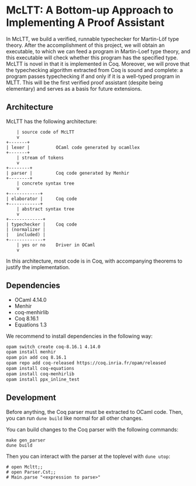 # McLTT: A Bottom-up Approach to Implementing A Proof Assistant

In McLTT, we build a verified, runnable typechecker for Martin-Löf type theory. After
the accomplishment of this project, we will obtain an executable, to which we can feed
a program in Martin-Loef type theory, and this executable will check whether this
program has the specified type. McLTT is novel in that it is implemented in
Coq. Moreover, we will prove that the typechecking algorithm extracted from Coq is
sound and complete: a program passes typechecking if and only if it is a well-typed
program in MLTT. This will be the first verified proof assistant (despite being
elementary) and serves as a basis for future extensions. 


## Architecture

McLTT has the following architecture:

```
    | source code of McLTT
    v
+-------+
| lexer |          OCaml code generated by ocamllex
+-------+
    | stream of tokens
    v
+--------+
| parser |         Coq code generated by Menhir
+--------+
    | concrete syntax tree
    v
+------------+
| elaborator |     Coq code
+------------+
    | abstract syntax tree
    v
+-------------+
| typechecker |    Coq code
| (normalizer |
|   included) |
+-------------+
    | yes or no    Driver in OCaml
    v
```

In this architecture, most code is in Coq, with accompanying theorems to justify the
implementation. 


## Dependencies

* OCaml 4.14.0
* Menhir
* coq-menhirlib
* Coq 8.16.1
* Equations 1.3

We recommend to install dependencies in the following way:

```bash
opam switch create coq-8.16.1 4.14.0
opam install menhir
opam pin add coq 8.16.1
opam repo add coq-released https://coq.inria.fr/opam/released
opam install coq-equations
opam install coq-menhirlib
opam install ppx_inline_test
```

## Development

Before anything, the Coq parser must be extracted to OCaml code. Then, you can run `dune build` like normal for all other changes.

You can build changes to the Coq parser with the following commands:
```
make gen_parser
dune build
```

Then you can interact with the parser at the toplevel with `dune utop`:
```
# open Mcltt;;
# open Parser.Cst;;
# Main.parse "<expression to parse>"
```
